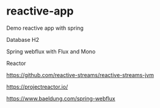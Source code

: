 # reactive-app
Demo reactive app with spring

Database H2

Spring webflux with Flux and Mono

Reactor

https://github.com/reactive-streams/reactive-streams-jvm

https://projectreactor.io/

https://www.baeldung.com/spring-webflux
